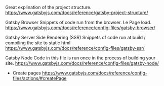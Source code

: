 Great explination of the project structure.
https://www.gatsbyjs.com/docs/reference/gatsby-project-structure/

Gatsby Browser
Snippets of code run from the browser. I.e Page load.
https://www.gatsbyjs.com/docs/reference/config-files/gatsby-browser/

Gatsby Server Side Rendering (SSR)
Snippets of code run at build / compiling the site to static html
https://www.gatsbyjs.com/docs/reference/config-files/gatsby-ssr/

Gatsby Node
Code in this file is run once in the process of building your site.
https://www.gatsbyjs.com/docs/reference/config-files/gatsby-node/
 - Create pages
 https://www.gatsbyjs.com/docs/reference/config-files/actions/#createPage

 
